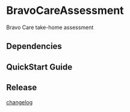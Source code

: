 # BravoCareAssessment
Bravo Care take-home assessment

## Dependencies

## QuickStart Guide

## Release
[changelog](./CHANGELOG.md)